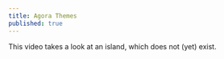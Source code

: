 ```yaml
---
title: Agora Themes
published: true
---
```


This video takes a look at an island, which does not (yet) exist.

